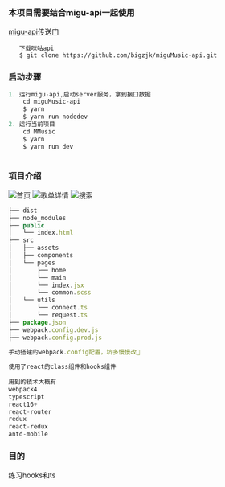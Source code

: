 ### 本项目需要结合migu-api一起使用
[migu-api传送门](https://github.com/bigzjk/miguMusic-api/)
```
   下载咪咕api
   $ git clone https://github.com/bigzjk/miguMusic-api.git
```
### 启动步骤
```js
1. 运行migu-api,启动server服务，拿到接口数据
    cd miguMusic-api
    $ yarn 
    $ yarn run nodedev
2. 运行当前项目
    cd MMusic
    $ yarn
    $ yarn run dev
    
```
### 项目介绍

![首页](https://imgsa.baidu.com/forum/w%3D580%3B/sign=bb339ae5202eb938ec6d7afae5598435/9d82d158ccbf6c816fdeb5ecb33eb13532fa40cd.jpg)
![歌单详情](https://imgsa.baidu.com/forum/w%3D580/sign=2a6c56d9a464034f0fcdc20e9fc27980/c7433efbfbedab6462d8d5c4f836afc378311edc.jpg)
![搜索](https://imgsa.baidu.com/forum/w%3D580/sign=0f94b8fa39d3d539c13d0fcb0a86e927/38f9bcea15ce36d313471b3435f33a87e850b1c4.jpg)

```js
├── dist
├── node_modules
├── public
│   └── index.html
├── src
│   ├── assets
│   ├── components
│   └── pages
│       ├── home
│       └── main
│       └── index.jsx
│       └── common.scss
│   └── utils
│       └── connect.ts
│       └── request.ts
├── package.json
├── webpack.config.dev.js
├── webpack.config.prod.js
 
手动搭建的webpack.config配置，坑多慢慢改🤣

使用了react的class组件和hooks组件
    
用到的技术大概有
webpack4
typescript
react16+
react-router
redux
react-redux
antd-mobile

```

### 目的
练习hooks和ts
